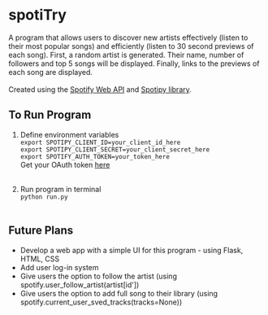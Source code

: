 # spotiTry
A program that allows users to discover new artists effectively (listen to their most popular songs) and efficiently (listen to 30 second previews of each song).
First, a random artist is generated. Their name, number of followers and top 5 songs will be displayed. Finally, links to the previews of each song are displayed. </br></br>
Created using the [Spotify Web API](https://developer.spotify.com/documentation/web-api/) and [Spotipy library](https://spotipy.readthedocs.io/en/2.16.1/).

## To Run Program
1. Define environment variables </br>
`export SPOTIPY_CLIENT_ID=your_client_id_here` </br>
`export SPOTIPY_CLIENT_SECRET=your_client_secret_here` </br>
`export SPOTIFY_AUTH_TOKEN=your_token_here`</br>
Get your OAuth token [here](https://developer.spotify.com/console/get-search-item/?q=m&type=artist&market=&limit=1&offset=203&include_external=)
</br></br>

2. Run program in terminal </br>
`python run.py`
</br></br>
## Future Plans
* Develop a web app with a simple UI for this program - using Flask, HTML, CSS
* Add user log-in system
* Give users the option to follow the artist (using spotify.user_follow_artist(artist[id'])
* Give users the option to add full song to their library (using spotify.current_user_sved_tracks(tracks=None))
